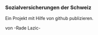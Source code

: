 ### Sozialversicherungen der Schweiz
Ein Projekt mit Hilfe von github publizieren.

von -Rade Lazic-